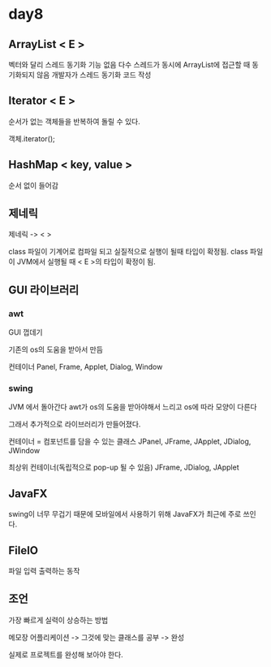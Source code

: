 # day8

## ArrayList < E >
  
벡터와 달리 스레드 동기화 기능 없음
  다수 스레드가 동시에 ArrayList에 접근할 때 동기화되지 않음
  개발자가 스레드 동기화 코드 작성
  
## Iterator < E >
순서가 없는 객체들을 반복하여 돌릴 수 있다.

객체.iterator();


## HashMap < key, value >
순서 없이 들어감

## 제네릭

제네릭 -> < >

class 파일이 기계어로 컴파일 되고 실질적으로 실행이 될때 타입이 확정됨.
class 파일이 JVM에서 실행될 때 < E >의 타입이 확정이 됨.

## GUI 라이브러리

### awt
GUI 껍데기

기존의 os의 도움을 받아서 만듬

컨테이너
Panel, Frame, Applet, Dialog, Window

### swing
JVM 에서 돌아간다
awt가 os의 도움을 받아야해서 느리고 os에 따라 모양이 다른다

그래서 추가적으로 라이브러리가 만들어졌다.

컨테이너 = 컴포넌트를 담을 수 있는 클래스
JPanel, JFrame, JApplet, JDialog, JWindow

최상위 컨테이너(독립적으로 pop-up 될 수 있음)
JFrame, JDialog, JApplet

## JavaFX
swing이 너무 무겁기 때문에 모바일에서 사용하기 위해 JavaFX가 최근에 주로 쓰인다.

## FileIO
파일 입력 출력하는 동작

## 조언
가장 빠르게 실력이 상승하는 방법

메모장 어플리케이션 -> 그것에 맞는 클래스를 공부 -> 완성

실제로 프로젝트를 완성해 보아야 한다.
